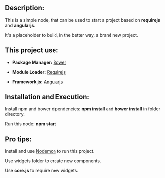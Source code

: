 ## Description:

  This is a simple node, that can be used to start a project based on **requirejs** and **angularjs**.
  
  It's a placeholder to build, in the better way, a brand new project.
  
  
## This project use:
  
   * **Package Manager:** [Bower](https://bower.io/)
    
   * **Module Loader:** [Requirejs](http://requirejs.org/)
    
   * **Framework js:** [Angularjs](https://angularjs.org/)
    
    
## Installation and Execution:
 
  Install npm and bower dipendencies: **npm install** and **bower install** in folder directory.
  
  Run this node: **npm start**
 
 
## Pro tips:
 
  Install and use [Nodemon](https://nodemon.io/) to run this project.
  
  Use widgets folder to create new components.
  
  Use **core.js** to require new widgets. 

